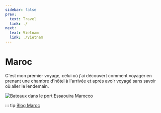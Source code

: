 ```yaml
---
sidebar: false
prev: 
  text: Travel
  link: ./
next: 
  text: Vietnam
  link: ./Vietnam
---
```


# Maroc

C'est mon premier voyage, celui où j'ai découvert comment voyager en prenant une chambre d'hôtel à l'arrivée et après avoir voyagé sans savoir où aller le lendemain.

<img :src="$withBase('/img/Maroc.jpg')" alt="Bateaux dans le port Essaouira Marocco">

::: tip
[Blog Maroc](https://maroc.rouquin.me/)
